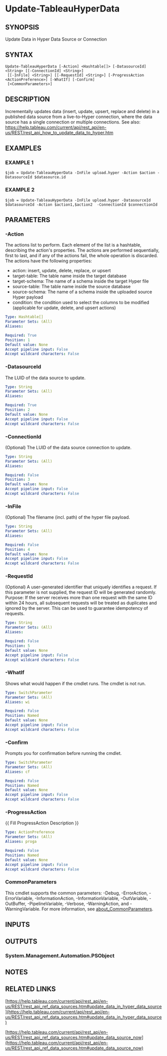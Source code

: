 # Update-TableauHyperData

## SYNOPSIS
Update Data in Hyper Data Source or Connection

## SYNTAX

```
Update-TableauHyperData [-Action] <Hashtable[]> [-DatasourceId] <String> [[-ConnectionId] <String>]
 [[-InFile] <String>] [[-RequestId] <String>] [-ProgressAction <ActionPreference>] [-WhatIf] [-Confirm]
 [<CommonParameters>]
```

## DESCRIPTION
Incrementally updates data (insert, update, upsert, replace and delete) in a published data source from a live-to-Hyper connection,
where the data source has a single connection or multiple connections.
See also: https://help.tableau.com/current/api/rest_api/en-us/REST/rest_api_how_to_update_data_to_hyper.htm

## EXAMPLES

### EXAMPLE 1
```
$job = Update-TableauHyperData -InFile upload.hyper -Action $action -DatasourceId $datasource.id
```

### EXAMPLE 2
```
$job = Update-TableauHyperData -InFile upload.hyper -DatasourceId $datasourceId -Action $action1,$action2  -ConnectionId $connectionId
```

## PARAMETERS

### -Action
The actions list to perform.
Each element of the list is a hashtable, describing the action's properties.
The actions are performed sequentially, first to last, and if any of the actions fail, the whole operation is discarded.
The actions have the following properties:
- action: insert, update, delete, replace, or upsert
- target-table: The table name inside the target database
- target-schema: The name of a schema inside the target Hyper file
- source-table: The table name inside the source database
- source-schema: The name of a schema inside the uploaded source Hyper payload
- condition: the condition used to select the columns to be modified (applicable for update, delete, and upsert actions)

```yaml
Type: Hashtable[]
Parameter Sets: (All)
Aliases:

Required: True
Position: 1
Default value: None
Accept pipeline input: False
Accept wildcard characters: False
```

### -DatasourceId
The LUID of the data source to update.

```yaml
Type: String
Parameter Sets: (All)
Aliases:

Required: True
Position: 2
Default value: None
Accept pipeline input: False
Accept wildcard characters: False
```

### -ConnectionId
(Optional) The LUID of the data source connection to update.

```yaml
Type: String
Parameter Sets: (All)
Aliases:

Required: False
Position: 3
Default value: None
Accept pipeline input: False
Accept wildcard characters: False
```

### -InFile
(Optional) The filename (incl.
path) of the hyper file payload.

```yaml
Type: String
Parameter Sets: (All)
Aliases:

Required: False
Position: 4
Default value: None
Accept pipeline input: False
Accept wildcard characters: False
```

### -RequestId
(Optional) A user-generated identifier that uniquely identifies a request.
If this parameter is not supplied, the request ID will be generated randomly.
Purpose: If the server receives more than one request with the same ID within 24 hours,
all subsequent requests will be treated as duplicates and ignored by the server.
This can be used to guarantee idempotency of requests.

```yaml
Type: String
Parameter Sets: (All)
Aliases:

Required: False
Position: 5
Default value: None
Accept pipeline input: False
Accept wildcard characters: False
```

### -WhatIf
Shows what would happen if the cmdlet runs.
The cmdlet is not run.

```yaml
Type: SwitchParameter
Parameter Sets: (All)
Aliases: wi

Required: False
Position: Named
Default value: None
Accept pipeline input: False
Accept wildcard characters: False
```

### -Confirm
Prompts you for confirmation before running the cmdlet.

```yaml
Type: SwitchParameter
Parameter Sets: (All)
Aliases: cf

Required: False
Position: Named
Default value: None
Accept pipeline input: False
Accept wildcard characters: False
```

### -ProgressAction
{{ Fill ProgressAction Description }}

```yaml
Type: ActionPreference
Parameter Sets: (All)
Aliases: proga

Required: False
Position: Named
Default value: None
Accept pipeline input: False
Accept wildcard characters: False
```

### CommonParameters
This cmdlet supports the common parameters: -Debug, -ErrorAction, -ErrorVariable, -InformationAction, -InformationVariable, -OutVariable, -OutBuffer, -PipelineVariable, -Verbose, -WarningAction, and -WarningVariable. For more information, see [about_CommonParameters](http://go.microsoft.com/fwlink/?LinkID=113216).

## INPUTS

## OUTPUTS

### System.Management.Automation.PSObject
## NOTES

## RELATED LINKS

[https://help.tableau.com/current/api/rest_api/en-us/REST/rest_api_ref_data_sources.htm#update_data_in_hyper_data_source](https://help.tableau.com/current/api/rest_api/en-us/REST/rest_api_ref_data_sources.htm#update_data_in_hyper_data_source)

[https://help.tableau.com/current/api/rest_api/en-us/REST/rest_api_ref_data_sources.htm#update_data_source_now](https://help.tableau.com/current/api/rest_api/en-us/REST/rest_api_ref_data_sources.htm#update_data_source_now)

